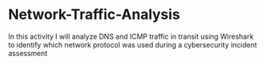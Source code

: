 # Network-Traffic-Analysis
In this activity I will analyze DNS and ICMP traffic in transit using Wireshark to identify which network protocol was used during a cybersecurity incident assessment
